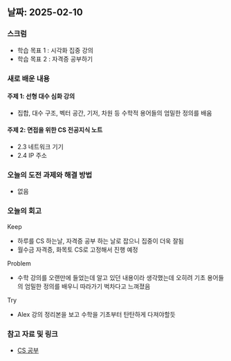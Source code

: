 ## 날짜: 2025-02-10

### 스크럼
- 학습 목표 1 : 시각화 집중 강의
- 학습 목표 2 : 자격증 공부하기

### 새로 배운 내용
#### 주제 1: 선형 대수 심화 강의
- 집합, 대수 구조, 벡터 공간, 기저, 차원 등 수학적 용어들의 엄밀한 정의를 배움

#### 주제 2: 면접을 위한 CS 전공지식 노트
- 2.3 네트워크 기기
- 2.4 IP 주소

### 오늘의 도전 과제와 해결 방법
- 없음

### 오늘의 회고
Keep
- 하루를 CS 하는날, 자격증 공부 하는 날로 잡으니 집중이 더욱 잘됨
- 월수금 자격증, 화목토 CS로 고정해서 진행 예정

Problem
- 수학 강의를 오랜만에 들었는데 알고 있던 내용이라 생각했는데 오히려 기초 용어들의 엄밀한 정의를 배우니 따라가기 벅차다고 느껴졌음

Try
- Alex 강의 정리본을 보고 수학을 기초부터 탄탄하게 다져야할듯

### 참고 자료 및 링크
- [CS 공부](https://velog.io/@hyundduny/2025-02-08-CS-%EA%B3%B5%EB%B6%80)
